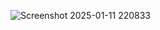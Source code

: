 ![Screenshot 2025-01-11 220833](https://github.com/user-attachments/assets/ca45f63b-6b9a-41fa-88ff-8c93fd23228c)
